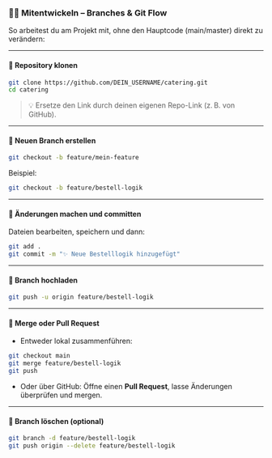 ### 🧑‍💻 Mitentwickeln – Branches & Git Flow

So arbeitest du am Projekt mit, ohne den Hauptcode (main/master) direkt zu verändern:

---

#### 🔻 Repository klonen

```bash
git clone https://github.com/DEIN_USERNAME/catering.git
cd catering
```

> 💡 Ersetze den Link durch deinen eigenen Repo-Link (z. B. von GitHub).

---

#### 🌱 Neuen Branch erstellen

```bash
git checkout -b feature/mein-feature
```

Beispiel:

```bash
git checkout -b feature/bestell-logik
```

---

#### 💾 Änderungen machen und committen

Dateien bearbeiten, speichern und dann:

```bash
git add .
git commit -m "✨ Neue Bestelllogik hinzugefügt"
```

---

#### 🔼 Branch hochladen

```bash
git push -u origin feature/bestell-logik
```

---

#### 🔁 Merge oder Pull Request

- Entweder lokal zusammenführen:

```bash
git checkout main
git merge feature/bestell-logik
git push
```

- Oder über GitHub: Öffne einen **Pull Request**, lasse Änderungen überprüfen und mergen.

---

#### 🧽 Branch löschen (optional)

```bash
git branch -d feature/bestell-logik
git push origin --delete feature/bestell-logik
```